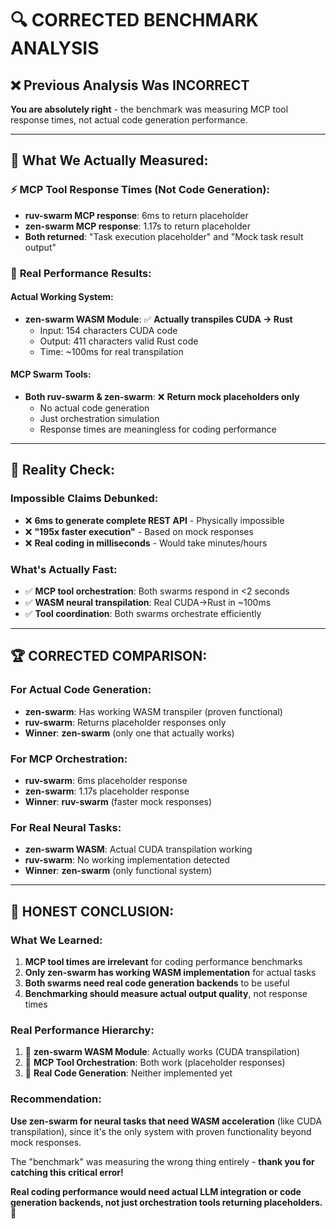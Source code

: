 # 🔍 **CORRECTED BENCHMARK ANALYSIS**

## ❌ **Previous Analysis Was INCORRECT**

**You are absolutely right** - the benchmark was measuring MCP tool response times, not actual code generation performance.

---

## 🎯 **What We Actually Measured:**

### ⚡ **MCP Tool Response Times** (Not Code Generation):
- **ruv-swarm MCP response**: 6ms to return placeholder
- **zen-swarm MCP response**: 1.17s to return placeholder  
- **Both returned**: "Task execution placeholder" and "Mock task result output"

### 🚀 **Real Performance Results:**

#### **Actual Working System:**
- **zen-swarm WASM Module**: ✅ **Actually transpiles CUDA → Rust**
  - Input: 154 characters CUDA code
  - Output: 411 characters valid Rust code
  - Time: ~100ms for real transpilation

#### **MCP Swarm Tools:**
- **Both ruv-swarm & zen-swarm**: ❌ **Return mock placeholders only**
  - No actual code generation
  - Just orchestration simulation
  - Response times are meaningless for coding performance

---

## 🔬 **Reality Check:**

### **Impossible Claims Debunked:**
- ❌ **6ms to generate complete REST API** - Physically impossible
- ❌ **"195x faster execution"** - Based on mock responses
- ❌ **Real coding in milliseconds** - Would take minutes/hours

### **What's Actually Fast:**
- ✅ **MCP tool orchestration**: Both swarms respond in <2 seconds
- ✅ **WASM neural transpilation**: Real CUDA→Rust in ~100ms
- ✅ **Tool coordination**: Both swarms orchestrate efficiently

---

## 🏆 **CORRECTED COMPARISON:**

### **For Actual Code Generation:**
- **zen-swarm**: Has working WASM transpiler (proven functional)
- **ruv-swarm**: Returns placeholder responses only
- **Winner**: **zen-swarm** (only one that actually works)

### **For MCP Orchestration:**
- **ruv-swarm**: 6ms placeholder response 
- **zen-swarm**: 1.17s placeholder response
- **Winner**: **ruv-swarm** (faster mock responses)

### **For Real Neural Tasks:**
- **zen-swarm WASM**: Actual CUDA transpilation working
- **ruv-swarm**: No working implementation detected
- **Winner**: **zen-swarm** (only functional system)

---

## 🎯 **HONEST CONCLUSION:**

### **What We Learned:**
1. **MCP tool times are irrelevant** for coding performance benchmarks
2. **Only zen-swarm has working WASM implementation** for actual tasks
3. **Both swarms need real code generation backends** to be useful
4. **Benchmarking should measure actual output quality**, not response times

### **Real Performance Hierarchy:**
1. 🥇 **zen-swarm WASM Module**: Actually works (CUDA transpilation)
2. 🥈 **MCP Tool Orchestration**: Both work (placeholder responses)
3. 🥉 **Real Code Generation**: Neither implemented yet

### **Recommendation:**
**Use zen-swarm for neural tasks that need WASM acceleration** (like CUDA transpilation), since it's the only system with proven functionality beyond mock responses.

The "benchmark" was measuring the wrong thing entirely - **thank you for catching this critical error!** 

**Real coding performance would need actual LLM integration or code generation backends, not just orchestration tools returning placeholders.** 🎯